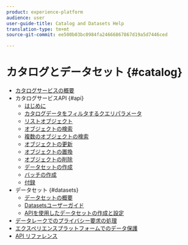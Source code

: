 ```yaml
---
product: experience-platform
audience: user
user-guide-title: Catalog and Datasets Help
translation-type: tm+mt
source-git-commit: ee500b03bc0984fa24666867867d19a5d7446ced

---
```



# カタログとデータセット {#catalog}

* [カタログサービスの概要](home.md)
* カタログサービスAPI {#api}
   * [はじめに](api/getting-started.md)
   * [カタログデータをフィルタするクエリパラメータ](api/filter-data.md)
   * [リストオブジェクト](api/list-objects.md)
   * [オブジェクトの検索](api/look-up-object.md)
   * [複数のオブジェクトの検索](api/look-up-multiple-objects.md)
   * [オブジェクトの更新](api/update-object.md)
   * [オブジェクトの置換](api/replace-object.md)
   * [オブジェクトの削除](api/delete-object.md)
   * [データセットの作成](api/create-dataset.md)
   * [バッチの作成](api/create-batch.md)
   * [付録](api/appendix.md)
* データセット {#datasets}
   * [データセットの概要](datasets/overview.md)
   * [Datasetsユーザーガイド](datasets/user-guide.md)
   * [APIを使用したデータセットの作成と設定](datasets/create.md)
* [データレークでのプライバシー要求の処理](privacy.md)
* [エクスペリエンスプラットフォームでのデータ保護](data-protection.md)
* [API リファレンス](https://www.adobe.io/apis/experienceplatform/home/api-reference.html#!acpdr/swagger-specs/catalog.yaml)